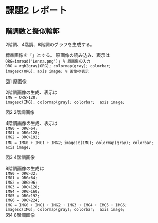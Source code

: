 # 課題2 レポート
## 階調数と擬似輪郭

2階調、4階調、8階調のグラフを生成する。

標準画像を「」とする。
原画像の読み込み、表示は  
`ORG=imread('Lenna.png'); % 原画像の入力`  
`ORG = rgb2gray(ORG); colormap(gray); colorbar;`  
`imagesc(ORG); axis image; % 画像の表示`

図1 原画像

2階調画像の生成、表示は  
`IMG = ORG>128;`  
`imagesc(IMG); colormap(gray); colorbar;  axis image;`  

図2 2階調画像

4階調画像の生成、表示は  
`IMG0 = ORG>64;`  
`IMG1 = ORG>128;`  
`IMG2 = ORG>192;`  
`IMG = IMG0 + IMG1 + IMG2;`
`imagesc(IMG); colormap(gray); colorbar;  axis image;`

図3 4階調画像

8階調画像の生成は  
`IMG0 = ORG>32;`  
`IMG1 = ORG>64;`  
`IMG2 = ORG>96;`  
`IMG3 = ORG>128;`  
`IMG4 = ORG>160;`  
`IMG5 = ORG>192;`  
`IMG6 = ORG>224;`  
`IMG = IMG0 + IMG1 + IMG2 + IMG3 + IMG4 + IMG5 + IMG6;`  
`imagesc(IMG); colormap(gray); colorbar;  axis image;`  
図4 8階調画像
